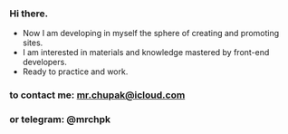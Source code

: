 ### Hi there.

- Now I am developing in myself the sphere of creating and promoting sites.
- I am interested in materials and knowledge mastered by front-end developers.
- Ready to practice and work.
### to contact me: mr.chupak@icloud.com
### or telegram: @mrchpk
